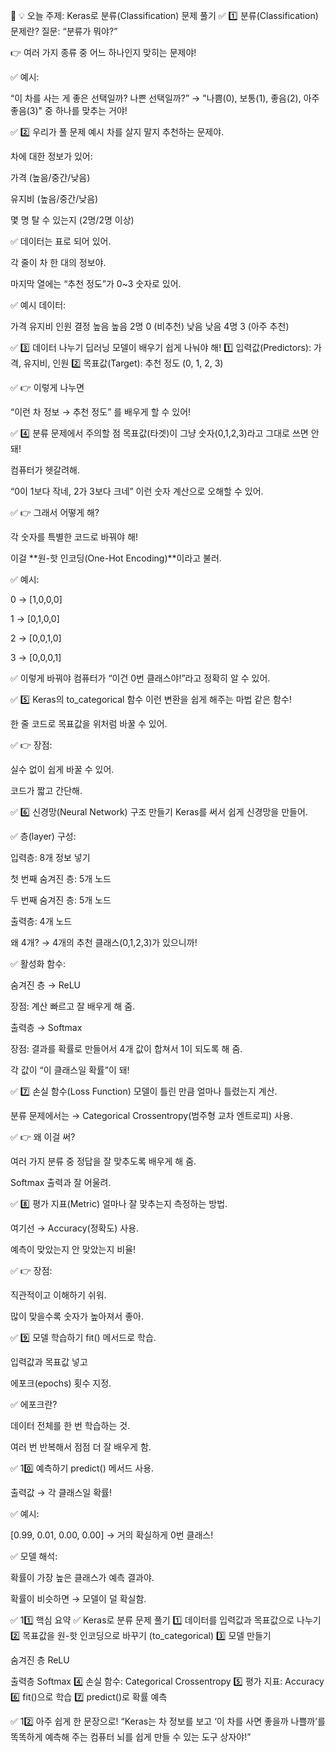 🌟 💡 오늘 주제: Keras로 분류(Classification) 문제 풀기
✅ 1️⃣ 분류(Classification) 문제란?
질문: “분류가 뭐야?”

👉 여러 가지 종류 중 어느 하나인지 맞히는 문제야!

✅ 예시:

“이 차를 사는 게 좋은 선택일까? 나쁜 선택일까?”
→ "나쁨(0), 보통(1), 좋음(2), 아주 좋음(3)" 중 하나를 맞추는 거야!

✅ 2️⃣ 우리가 풀 문제 예시
차를 살지 말지 추천하는 문제야.

차에 대한 정보가 있어:

가격 (높음/중간/낮음)

유지비 (높음/중간/낮음)

몇 명 탈 수 있는지 (2명/2명 이상)

✅ 데이터는 표로 되어 있어.

각 줄이 차 한 대의 정보야.

마지막 열에는 “추천 정도”가 0~3 숫자로 있어.

✅ 예시 데이터:

가격	유지비	인원	결정
높음	높음	2명	0 (비추천)
낮음	낮음	4명	3 (아주 추천)

✅ 3️⃣ 데이터 나누기
딥러닝 모델이 배우기 쉽게 나눠야 해!
1️⃣ 입력값(Predictors): 가격, 유지비, 인원
2️⃣ 목표값(Target): 추천 정도 (0, 1, 2, 3)

✅ 👉 이렇게 나누면

“이런 차 정보 → 추천 정도” 를 배우게 할 수 있어!

✅ 4️⃣ 분류 문제에서 주의할 점
목표값(타겟)이 그냥 숫자(0,1,2,3)라고 그대로 쓰면 안 돼!

컴퓨터가 헷갈려해.

“0이 1보다 작네, 2가 3보다 크네” 이런 숫자 계산으로 오해할 수 있어.

✅ 👉 그래서 어떻게 해?

각 숫자를 특별한 코드로 바꿔야 해!

이걸 **원-핫 인코딩(One-Hot Encoding)**이라고 불러.

✅ 예시:

0 → [1,0,0,0]

1 → [0,1,0,0]

2 → [0,0,1,0]

3 → [0,0,0,1]

✅ 이렇게 바꿔야 컴퓨터가 “이건 0번 클래스야!”라고 정확히 알 수 있어.

✅ 5️⃣ Keras의 to_categorical 함수
이런 변환을 쉽게 해주는 마법 같은 함수!

한 줄 코드로 목표값을 위처럼 바꿀 수 있어.

✅ 👉 장점:

실수 없이 쉽게 바꿀 수 있어.

코드가 짧고 간단해.

✅ 6️⃣ 신경망(Neural Network) 구조 만들기
Keras를 써서 쉽게 신경망을 만들어.

✅ 층(layer) 구성:

입력층: 8개 정보 넣기

첫 번째 숨겨진 층: 5개 노드

두 번째 숨겨진 층: 5개 노드

출력층: 4개 노드

왜 4개? → 4개의 추천 클래스(0,1,2,3)가 있으니까!

✅ 활성화 함수:

숨겨진 층 → ReLU

장점: 계산 빠르고 잘 배우게 해 줌.

출력층 → Softmax

장점: 결과를 확률로 만들어서 4개 값이 합쳐서 1이 되도록 해 줌.

각 값이 “이 클래스일 확률”이 돼!

✅ 7️⃣ 손실 함수(Loss Function)
모델이 틀린 만큼 얼마나 틀렸는지 계산.

분류 문제에서는 → Categorical Crossentropy(범주형 교차 엔트로피) 사용.

✅ 👉 왜 이걸 써?

여러 가지 분류 중 정답을 잘 맞추도록 배우게 해 줌.

Softmax 출력과 잘 어울려.

✅ 8️⃣ 평가 지표(Metric)
얼마나 잘 맞추는지 측정하는 방법.

여기선 → Accuracy(정확도) 사용.

예측이 맞았는지 안 맞았는지 비율!

✅ 👉 장점:

직관적이고 이해하기 쉬워.

많이 맞을수록 숫자가 높아져서 좋아.

✅ 9️⃣ 모델 학습하기
fit() 메서드로 학습.

입력값과 목표값 넣고

에포크(epochs) 횟수 지정.

✅ 에포크란?

데이터 전체를 한 번 학습하는 것.

여러 번 반복해서 점점 더 잘 배우게 함.

✅ 10️⃣ 예측하기
predict() 메서드 사용.

출력값 → 각 클래스일 확률!

✅ 예시:

[0.99, 0.01, 0.00, 0.00]
→ 거의 확실하게 0번 클래스!

✅ 모델 해석:

확률이 가장 높은 클래스가 예측 결과야.

확률이 비슷하면 → 모델이 덜 확실함.

✅ 11️⃣ 핵심 요약
✅ Keras로 분류 문제 풀기
1️⃣ 데이터를 입력값과 목표값으로 나누기
2️⃣ 목표값을 원-핫 인코딩으로 바꾸기 (to_categorical)
3️⃣ 모델 만들기

숨겨진 층 ReLU

출력층 Softmax
4️⃣ 손실 함수: Categorical Crossentropy
5️⃣ 평가 지표: Accuracy
6️⃣ fit()으로 학습
7️⃣ predict()로 확률 예측

✅ 12️⃣ 아주 쉽게 한 문장으로!
“Keras는 차 정보를 보고 ‘이 차를 사면 좋을까 나쁠까’를 똑똑하게 예측해 주는 컴퓨터 뇌를 쉽게 만들 수 있는 도구 상자야!”